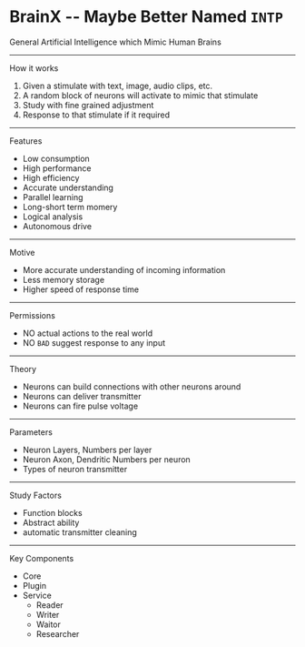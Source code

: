 # BrainX -- Maybe Better Named `INTP`
General Artificial Intelligence which Mimic Human Brains

---
How it works
1. Given a stimulate with text, image, audio clips, etc.
2. A random block of neurons will activate to mimic that stimulate
3. Study with fine grained adjustment
4. Response to that stimulate if it required

---
Features
- Low consumption
- High performance
- High efficiency
- Accurate understanding
- Parallel learning
- Long-short term momery
- Logical analysis
- Autonomous drive

---
Motive
- More accurate understanding of incoming information
- Less memory storage
- Higher speed of response time

---
Permissions
- NO actual actions to the real world
- NO `BAD` suggest response to any input

---
Theory
- Neurons can build connections with other neurons around
- Neurons can deliver transmitter
- Neurons can fire pulse voltage

---
Parameters
- Neuron Layers, Numbers per layer
- Neuron Axon, Dendritic Numbers per neuron
- Types of neuron transmitter

---
Study Factors
- Function blocks
- Abstract ability
- automatic transmitter cleaning

---
Key Components
- Core
- Plugin
- Service
  - Reader
  - Writer
  - Waitor
  - Researcher
